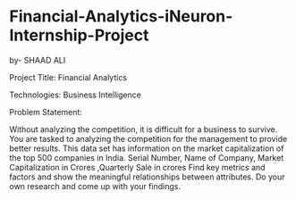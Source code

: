 # Financial-Analytics-iNeuron-Internship-Project

by- SHAAD ALI

Project Title: Financial Analytics

Technologies: Business Intelligence

Problem Statement:

Without analyzing the competition, it is difficult for a business to survive.
You are tasked to analyzing the competition for the management to provide better results.
This data set has information on the market capitalization of the top 500 companies in India.
Serial Number, Name of Company, Market Capitalization in Crores ,Quarterly Sale in crores
Find key metrics and factors and show the meaningful relationships between attributes.
Do your own research and come up with your findings.


